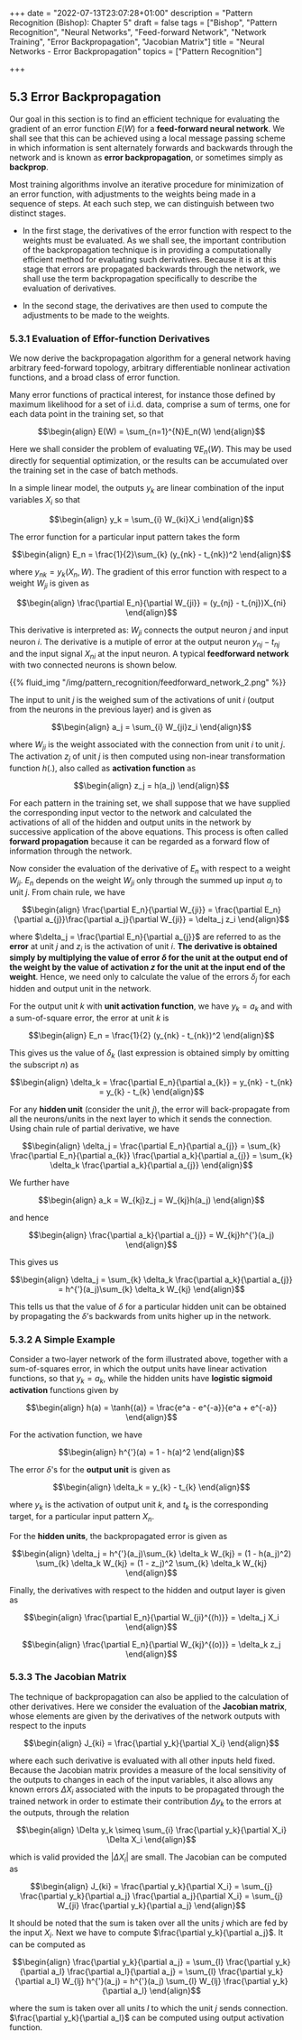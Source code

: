 +++
date = "2022-07-13T23:07:28+01:00"
description = "Pattern Recognition (Bishop): Chapter 5"
draft = false
tags = ["Bishop", "Pattern Recognition", "Neural Networks", "Feed-forward Network", "Network Training", "Error Backpropagation", "Jacobian Matrix"]
title = "Neural Networks - Error Backpropagation"
topics = ["Pattern Recognition"]

+++

## 5.3 Error Backpropagation

Our goal in this section is to find an efficient technique for evaluating the gradient of an error function $E(W)$ for a <b>feed-forward neural network</b>. We shall see that this can be achieved using a local message passing scheme in which information is sent alternately forwards and backwards through the network and is known as <b>error backpropagation</b>, or sometimes simply as <b>backprop</b>.

Most training algorithms involve an iterative procedure for minimization of an error function, with adjustments to the weights being made in a sequence of steps. At each such step, we can distinguish between two distinct stages. 
* In the first stage, the derivatives of the error function with respect to the weights must be evaluated. As we shall see, the important contribution of the backpropagation technique is in providing a computationally efficient method for evaluating such derivatives. Because
it is at this stage that errors are propagated backwards through the network, we shall use the term backpropagation specifically to describe the evaluation of derivatives. 

* In the second stage, the derivatives are then used to compute the adjustments to be made to the weights.

### 5.3.1 Evaluation of Effor-function Derivatives

We now derive the backpropagation algorithm for a general network having arbitrary feed-forward topology, arbitrary differentiable nonlinear activation functions, and a broad class of error function.

Many error functions of practical interest, for instance those defined by maximum likelihood for a set of i.i.d. data, comprise a sum of terms, one for each data point in the training set, so that

$$\begin{align}
E(W) = \sum_{n=1}^{N}E_n(W)
\end{align}$$

Here we shall consider the problem of evaluating $\nabla E_n(W)$. This may be used directly for sequential optimization, or the results can be accumulated over the training set in the case of batch methods.

In a simple linear model, the outputs $y_k$ are linear combination of the input variables $X_i$ so that

$$\begin{align}
y_k = \sum_{i} W_{ki}X_i
\end{align}$$

The error function for a particular input pattern takes the form

$$\begin{align}
E_n = \frac{1}{2}\sum_{k} (y_{nk} - t_{nk})^2
\end{align}$$

where $y_{nk} = y_k(X_n,W)$. The gradient of this error function with respect to a weight $W_{ji}$ is given as

$$\begin{align}
\frac{\partial E_n}{\partial W_{ji}} = (y_{nj} - t_{nj})X_{ni}
\end{align}$$

This derivative is interpreted as: $W_{ji}$ connects the output neuron $j$ and input neuron $i$. The derivative is a mutiple of error at the output neuron $y_{nj} - t_{nj}$ and the input signal $X_{ni}$ at the input neuron. A typical <b>feedforward network</b> with two connected neurons is shown below.

{{% fluid_img "/img/pattern_recognition/feedforward_network_2.png" %}}

The input to unit $j$ is the weighed sum of the activations of unit $i$ (output from the neurons in the previous layer) and is given as

$$\begin{align}
a_j = \sum_{i} W_{ji}z_i
\end{align}$$

where $W_{ji}$ is the weight associated with the connection from unit $i$ to unit $j$. The activation $z_j$ of unit $j$ is then computed using non-inear transformation function $h(.)$, also called as <b>activation function</b> as

$$\begin{align}
z_j = h(a_j)
\end{align}$$

For each pattern in the training set, we shall suppose that we have supplied the corresponding input vector to the network and calculated the activations of all of the hidden and output units in the network by successive application of the above equations. This process is often called <b>forward propagation</b> because it can be regarded as a forward flow of information through the network.

Now consider the evaluation of the derivative of $E_n$ with respect to a weight $W_{ji}$. $E_n$ depends on the weight $W_{ji}$ only through the summed up input $a_j$ to unit $j$. From chain rule, we have

$$\begin{align}
\frac{\partial E_n}{\partial W_{ji}} = \frac{\partial E_n}{\partial a_{j}}\frac{\partial a_j}{\partial W_{ji}} = \delta_j z_i
\end{align}$$

where $\delta_j = \frac{\partial E_n}{\partial a_{j}}$ are referred to as the <b>error</b> at unit $j$ and $z_i$ is the activation of unit $i$. <b>The derivative is obtained simply by multiplying
the value of error $\delta$ for the unit at the output end of the weight by the value of activation $z$ for the unit at the input end of the weight</b>. Hence, we need only to calculate the value of the errors $\delta_j$ for each hidden and output unit in the network.

For the output unit $k$ with <b>unit activation function</b>, we have $y_k = a_k$ and with a sum-of-square error, the error at unit $k$ is

$$\begin{align}
E_n = \frac{1}{2} (y_{nk} - t_{nk})^2
\end{align}$$

This gives us the value of $\delta_k$ (last expression is obtained simply by omitting the subscript $n$) as

$$\begin{align}
\delta_k = \frac{\partial E_n}{\partial a_{k}} = y_{nk} - t_{nk} = y_{k} - t_{k}
\end{align}$$

For any <b>hidden unit</b> (consider the unit $j$), the error will back-propagate from all the neurons/units in the next layer to which it sends the connection. Using chain rule of partial derivative, we have

$$\begin{align}
\delta_j = \frac{\partial E_n}{\partial a_{j}} = \sum_{k} \frac{\partial E_n}{\partial a_{k}} \frac{\partial a_k}{\partial a_{j}} = \sum_{k} \delta_k \frac{\partial a_k}{\partial a_{j}}
\end{align}$$

We further have

$$\begin{align}
a_k = W_{kj}z_j = W_{kj}h(a_j) 
\end{align}$$

and hence

$$\begin{align}
\frac{\partial a_k}{\partial a_{j}} = W_{kj}h^{'}(a_j) 
\end{align}$$

This gives us

$$\begin{align}
\delta_j = \sum_{k} \delta_k \frac{\partial a_k}{\partial a_{j}} = h^{'}(a_j)\sum_{k} \delta_k W_{kj}
\end{align}$$

This tells us that the value of $\delta$ for a particular hidden unit can be obtained by propagating the $\delta$’s backwards from units higher up in the network.

### 5.3.2 A Simple Example

Consider a two-layer network of the form illustrated above, together with a sum-of-squares error, in which the output units have linear activation functions, so that $y_k = a_k$, while the hidden units have <b>logistic sigmoid activation</b> functions given by

$$\begin{align}
h(a) = \tanh{(a)} = \frac{e^a - e^{-a}}{e^a + e^{-a}}
\end{align}$$

For the activation function, we have

$$\begin{align}
h^{'}(a) = 1 - h(a)^2
\end{align}$$

The error $\delta$'s for the <b>output unit</b> is given as

$$\begin{align}
\delta_k = y_{k} - t_{k}
\end{align}$$

where $y_k$ is the activation of output unit $k$, and $t_k$ is the corresponding target, for a particular input pattern $X_n$.

For the <b>hidden units</b>, the backpropagated error is given as

$$\begin{align}
\delta_j = h^{'}(a_j)\sum_{k} \delta_k W_{kj} = (1 - h(a_j)^2) \sum_{k} \delta_k W_{kj} = (1 - z_j)^2 \sum_{k} \delta_k W_{kj}
\end{align}$$

Finally, the derivatives with respect to the hidden and output layer is given as

$$\begin{align}
\frac{\partial E_n}{\partial W_{ji}^{(h)}} = \delta_j X_i
\end{align}$$

$$\begin{align}
\frac{\partial E_n}{\partial W_{kj}^{(o)}} = \delta_k z_j
\end{align}$$

### 5.3.3 The Jacobian Matrix

The technique of backpropagation can also be applied to the calculation of other derivatives. Here we consider the evaluation of the <b>Jacobian matrix</b>, whose elements are given by the derivatives of the network outputs with respect to the inputs

$$\begin{align}
J_{ki} = \frac{\partial y_k}{\partial X_i}
\end{align}$$

where each such derivative is evaluated with all other inputs held fixed. Because the Jacobian matrix provides a measure of the local sensitivity of the outputs to changes in each of the input variables, it also allows any known errors $\Delta X_i$ associated with the inputs to be propagated through the trained network in order to estimate their contribution $\Delta y_k$ to the errors at the outputs, through the relation

$$\begin{align}
\Delta y_k \simeq \sum_{i} \frac{\partial y_k}{\partial X_i} \Delta X_i
\end{align}$$

which is valid provided the $|\Delta X_i|$ are small. The Jacobian can be computed as

$$\begin{align}
J_{ki} = \frac{\partial y_k}{\partial X_i} = \sum_{j} \frac{\partial y_k}{\partial a_j} \frac{\partial a_j}{\partial X_i} = \sum_{j} W_{ji} \frac{\partial y_k}{\partial a_j}
\end{align}$$

It should be noted that the sum is taken over all the units $j$ which are fed by the input $X_i$. Next we have to compute $\frac{\partial y_k}{\partial a_j}$. It can be computed as

$$\begin{align}
\frac{\partial y_k}{\partial a_j} = \sum_{l} \frac{\partial y_k}{\partial a_l} \frac{\partial a_l}{\partial a_j} = \sum_{l} \frac{\partial y_k}{\partial a_l} W_{lj} h^{'}(a_j) = h^{'}(a_j) \sum_{l} W_{lj} \frac{\partial y_k}{\partial a_l}
\end{align}$$

where the sum is taken over all units $l$ to which the unit $j$ sends connection. $\frac{\partial y_k}{\partial a_l}$ can be computed using output activation function.

